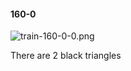 #### 160-0
![train-160-0-0.png](https://github.com/lil-lab/nlvr/raw/master/nlvr/train/images/31/train-160-0-0.png "train-160-0-0.png")

There are 2 black triangles
